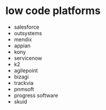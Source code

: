 # low code platforms

- salesforce
- outsystems
- mendix
- appian
- kony
- servicenow
- k2
- agilepoint
- bizagi
- trackvia
- pnmsoft
- progress software
- skuid
